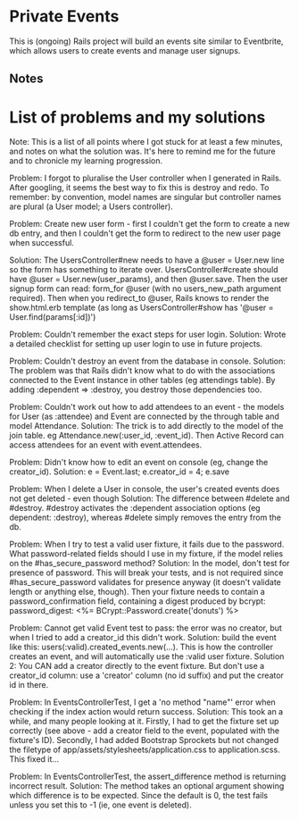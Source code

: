 # Private Events

This is (ongoing) Rails project will build an events site similar to Eventbrite, which allows users to create events and manage user signups.

## Notes

# List of problems and my solutions

Note: This is a list of all points where I got stuck for at least a few minutes, and notes on what the solution was. It's here to remind me for the future and to chronicle my learning progression.

Problem: I forgot to pluralise the User controller when I generated in Rails. After googling, it seems the best way to fix this is destroy and redo.
To remember: by convention, model names are singular but controller names are plural (a User model; a Users controller).

Problem: Create new user form - first I couldn't get the form to create a new db entry, and then I couldn't get the form to redirect to the new user page when successful.

Solution: The UsersController#new needs to have a @user = User.new line so the form has something to iterate over. UsersController#create should have @user = User.new(user_params), and then @user.save. Then the user signup form can read: form_for @user (with no users_new_path argument required). Then when you redirect_to @user, Rails knows to render the show.html.erb template (as long as UsersController#show has '@user = User.find(params[:id])')

Problem: Couldn't remember the exact steps for user login.
Solution: Wrote a detailed checklist for setting up user login to use in future projects.

Problem: Couldn't destroy an event from the database in console.
Solution: The problem was that Rails didn't know what to do with the associations connected to the Event instance in other tables (eg attendings table). By adding :dependent => :destroy, you destroy those dependencies too.

Problem: Couldn't work out how to add attendees to an event - the models for User (as :attendee) and Event are connected by the through table and model Attendance.
Solution: The trick is to add directly to the model of the join table. eg Attendance.new(:user_id, :event_id). Then Active Record can access attendees for an event with event.attendees.

Problem: Didn't know how to edit an event on console (eg, change the creator_id).
Solution: e = Event.last; e.creator_id = 4; e.save

Problem: When I delete a User in console, the user's created events does not get deleted - even though
Solution: The difference between #delete and #destroy. #destroy activates the :dependent association options (eg dependent: :destroy), whereas #delete simply removes the entry from the db.

Problem: When I try to test a valid user fixture, it fails due to the password. What password-related fields should I use in my fixture, if the model relies on the #has_secure_password method?
Solution: In the model, don't test for presence of password. This will break your tests, and is not required since #has_secure_password validates for presence anyway (it doesn't validate length or anything else, though). Then your fixture needs to contain a password_confirmation field, containing a digest produced by bcrypt:
  password_digest: <%= BCrypt::Password.create('donuts') %>

Problem: Cannot get valid Event test to pass: the error was no creator, but when I tried to add a creator_id this didn't work.
Solution: build the event like this: users(:valid).created_events.new(...). This is how the controller creates an event, and will automatically use the :valid user fixture.
Solution 2: You CAN add a creator directly to the event fixture. But don't use a creator_id column: use a 'creator' column (no id suffix) and put the creator id in there.

Problem: In EventsControllerTest, I get a 'no method "name"' error when checking if the index action would return success.
Solution: This took an a while, and many people looking at it. Firstly, I had to get the fixture set up correctly (see above - add a creator field to the event, populated with the fixture's ID). Secondly, I had added Bootstrap Sprockets but not changed the filetype of app/assets/stylesheets/application.css to application.scss. This fixed it...

Problem: In EventsControllerTest, the assert_difference method is returning incorrect result.
Solution: The method takes an optional argument showing which difference is to be expected. Since the default is 0, the test fails unless you set this to -1 (ie, one event is deleted).
